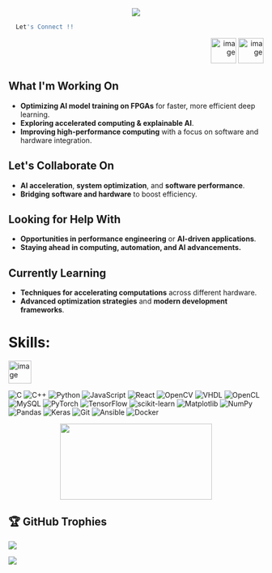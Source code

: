 <p align="center">
  <img src="https://capsule-render.vercel.app/api?type=venom&height=300&color=gradient&text=Hello%20World&descAlign=50&descAlignY=60"/>
</p>

````bash
  Let's Connect !!
````
<p>
  <p align="right">
  <a href="https://www.linkedin.com/in/abeyhurtis/" target="_blank" style="text-decoration:none;">
    <img width="50" height="50" alt="image" src="https://github.com/user-attachments/assets/184fb711-e51e-43e1-a884-1e93aa6b7c6d" />
  </a>
  <a href="https://stackoverflow.com/users/7941307/arh" target="_blank" style="text-decoration:none;">
    <img width="50" height="50" alt="image" src="https://github.com/user-attachments/assets/7248b8c6-00cd-4c1b-92ea-c2fa4859a172" />
  </a>
  </p>
</p>

## What I'm Working On
- **Optimizing AI model training on FPGAs** for faster, more efficient deep learning.
- **Exploring accelerated computing & explainable AI**.
- **Improving high-performance computing** with a focus on software and hardware integration.

## Let's Collaborate On
- **AI acceleration**, **system optimization**, and **software performance**.
- **Bridging software and hardware** to boost efficiency.

## Looking for Help With
- **Opportunities in performance engineering** or **AI-driven applications**.
- **Staying ahead in computing, automation, and AI advancements.**

## Currently Learning
- **Techniques for accelerating computations** across different hardware.
- **Advanced optimization strategies** and **modern development frameworks**.
  
# Skills:
<p align="left">
  <img width="45" height="45" alt="image" src="https://github.com/user-attachments/assets/7fd9a079-84e8-4883-a3e0-030c33793af8" />
  
</p>

![C](https://img.shields.io/badge/c-%2300599C.svg?style=for-the-badge&logo=c&logoColor=white) ![C++](https://img.shields.io/badge/c++-%2300599C.svg?style=for-the-badge&logo=c%2B%2B&logoColor=white) ![Python](https://img.shields.io/badge/python-3670A0?style=for-the-badge&logo=python&logoColor=ffdd54) ![JavaScript](https://img.shields.io/badge/javascript-%23323330.svg?style=for-the-badge&logo=javascript&logoColor=%23F7DF1E) ![React](https://img.shields.io/badge/react-%2320232a.svg?style=for-the-badge&logo=react&logoColor=%2361DAFB) ![OpenCV](https://img.shields.io/badge/opencv-%23white.svg?style=for-the-badge&logo=opencv&logoColor=white) ![VHDL](https://img.shields.io/badge/VHDL-%23006E8E.svg?style=for-the-badge&logo=VHDL&logoColor=white) ![OpenCL](https://img.shields.io/badge/OpenCL-%23007F8C.svg?style=for-the-badge&logo=OpenCL&logoColor=white) ![MySQL](https://img.shields.io/badge/mysql-4479A1.svg?style=for-the-badge&logo=mysql&logoColor=white) ![PyTorch](https://img.shields.io/badge/PyTorch-%23EE4C2C.svg?style=for-the-badge&logo=PyTorch&logoColor=white) ![TensorFlow](https://img.shields.io/badge/TensorFlow-%23FF6F00.svg?style=for-the-badge&logo=TensorFlow&logoColor=white) ![scikit-learn](https://img.shields.io/badge/scikit--learn-%23F7931E.svg?style=for-the-badge&logo=scikit-learn&logoColor=white) ![Matplotlib](https://img.shields.io/badge/Matplotlib-%23ffffff.svg?style=for-the-badge&logo=Matplotlib&logoColor=black) ![NumPy](https://img.shields.io/badge/numpy-%23013243.svg?style=for-the-badge&logo=numpy&logoColor=white) ![Pandas](https://img.shields.io/badge/pandas-%23150458.svg?style=for-the-badge&logo=pandas&logoColor=white) ![Keras](https://img.shields.io/badge/Keras-%23D00000.svg?style=for-the-badge&logo=Keras&logoColor=white) ![Git](https://img.shields.io/badge/git-%23F05033.svg?style=for-the-badge&logo=git&logoColor=white) ![Ansible](https://img.shields.io/badge/ansible-%231A1918.svg?style=for-the-badge&logo=ansible&logoColor=white) ![Docker](https://img.shields.io/badge/docker-%230db7ed.svg?style=for-the-badge&logo=docker&logoColor=white)

<p align="center">
  <img src="https://nirzak-streak-stats.vercel.app/?user=AbeyHurtis&theme=dark&hide_border=false" width="300" height="150"/>
</p>

## 🏆 GitHub Trophies
![](https://github-profile-trophy.vercel.app/?username=AbeyHurtis&theme=gruvbox&no-frame=true&no-bg=false&margin-w=4)

<p aligin="center">
  <img src="https://capsule-render.vercel.app/api?type=waving&height=125&color=gradient&descAlign=50&descAlignY=60&section=footer"/>
</p>
